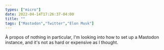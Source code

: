```yaml
---
types: ["micro"]
date: 2022-04-14T17:26:37-04:00
title: ""
tags: ["Mastodon","Twitter","Elon Musk"]
---
```

À propos of nothing in particular, I'm looking into how to set up a Mastodon instance, and it's not as hard or expensive as I thought.
